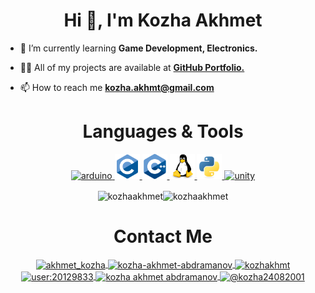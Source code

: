 <h1 align="center">Hi 👋, I'm Kozha Akhmet</h1>

- 🌱 I’m currently learning <b>Game Development, Electronics.</b>

- 👨‍💻 All of my projects are available at <a href="https://github.com/stars/KozhaAkhmet/lists/blue-book-portfolio"> <b>GitHub Portfolio.</b></a>

- 📫 How to reach me **kozha.akhmt@gmail.com**

<div align="center">
    <h1>Languages & Tools</h1>
    <a href="https://www.arduino.cc/" target="_blank" rel="noreferrer"> <img
            src="https://cdn.worldvectorlogo.com/logos/arduino-1.svg" alt="arduino" width="40" height="40" /> </a> <a
        href="https://www.cprogramming.com/" target="_blank" rel="noreferrer"> <img
            src="https://raw.githubusercontent.com/devicons/devicon/master/icons/c/c-original.svg" alt="c" width="40"
            height="40" /> </a> <a href="https://www.w3schools.com/cpp/" target="_blank" rel="noreferrer"> <img
            src="https://raw.githubusercontent.com/devicons/devicon/master/icons/cplusplus/cplusplus-original.svg"
            alt="cplusplus" width="40" height="40" /> </a> <a href="https://www.linux.org/" target="_blank"
        rel="noreferrer"> <img
            src="https://raw.githubusercontent.com/devicons/devicon/master/icons/linux/linux-original.svg" alt="linux"
            width="40" height="40" /> </a> <a href="https://www.python.org" target="_blank" rel="noreferrer"> <img
            src="https://raw.githubusercontent.com/devicons/devicon/master/icons/python/python-original.svg"
            alt="python" width="40" height="40" /> </a> <a href="https://unity.com/" target="_blank" rel="noreferrer">
        <img src="https://www.vectorlogo.zone/logos/unity3d/unity3d-icon.svg" alt="unity" width="40" height="40" />
     </a>

<img align="center"
    src="https://github-readme-stats.vercel.app/api/top-langs?username=kozhaakhmet&show_icons=true&locale=en&layout=compact&hide=scheme"
    alt="kozhaakhmet" height="150" /><img align="center"
    src="https://github-readme-stats.vercel.app/api?username=kozhaakhmet&show_icons=true&locale=en" alt="kozhaakhmet"
    height="150" />
</div>

<div align="center">
    <h1>Contact Me</h1>
    <a href="https://twitter.com/akhmet_kozha" target="blank">
        <img align="center"
            src="https://raw.githubusercontent.com/rahuldkjain/github-profile-readme-generator/master/src/images/icons/Social/twitter.svg"
            alt="akhmet_kozha" height="30" width="40" />
    </a>
    <a href="https://www.linkedin.com/in/kozha-akhmet-abdramanov-891144197" target="blank">
        <img align="center"
            src="https://raw.githubusercontent.com/rahuldkjain/github-profile-readme-generator/master/src/images/icons/Social/linked-in-alt.svg"
            alt="kozha-akhmet-abdramanov" height="30" width="40" />
    </a>
    <a href="https://instagram.com/kozhakhmt" target="blank">
        <img align="center"
            src="https://raw.githubusercontent.com/rahuldkjain/github-profile-readme-generator/master/src/images/icons/Social/instagram.svg"
            alt="kozhakhmt" height="30" width="40" />
    </a>
    <a href="https://stackoverflow.com/users/20129833/astranot" target="blank">
        <img align="center" src="https://raw.githubusercontent.com/rahuldkjain/github-profile-readme-generator/master/src/images/icons/Social/stack-overflow.svg" alt="user:20129833" height="30" width="40" />
    </a>
    <a href="https://www.youtube.com/channel/UCjY5s1luoFM2eUnsywFI9AA" target="blank">
        <img align="center" src="https://raw.githubusercontent.com/rahuldkjain/github-profile-readme-generator/master/src/images/icons/Social/youtube.svg" alt="kozha akhmet abdramanov" height="30" width="40" />
    </a>
    <a href="https://www.hackerrank.com/kozha24082001" target="blank">
        <img align="center" src="https://raw.githubusercontent.com/rahuldkjain/github-profile-readme-generator/master/src/images/icons/Social/hackerrank.svg" alt="@kozha24082001" height="30" width="40" />
    </a>
</div>
